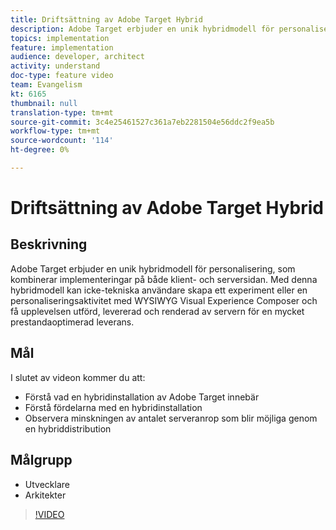 ```yaml
---
title: Driftsättning av Adobe Target Hybrid
description: Adobe Target erbjuder en unik hybridmodell för personalisering, som kombinerar implementeringar på både klient- och serversidan.
topics: implementation
feature: implementation
audience: developer, architect
activity: understand
doc-type: feature video
team: Evangelism
kt: 6165
thumbnail: null
translation-type: tm+mt
source-git-commit: 3c4e25461527c361a7eb2281504e56ddc2f9ea5b
workflow-type: tm+mt
source-wordcount: '114'
ht-degree: 0%

---
```



# Driftsättning av Adobe Target Hybrid

## Beskrivning

Adobe Target erbjuder en unik hybridmodell för personalisering, som kombinerar implementeringar på både klient- och serversidan. Med denna hybridmodell kan icke-tekniska användare skapa ett experiment eller en personaliseringsaktivitet med WYSIWYG Visual Experience Composer och få upplevelsen utförd, levererad och renderad av servern för en mycket prestandaoptimerad leverans. 

## Mål

I slutet av videon kommer du att:

* Förstå vad en hybridinstallation av Adobe Target innebär
* Förstå fördelarna med en hybridinstallation
* Observera minskningen av antalet serveranrop som blir möjliga genom en hybriddistribution

## Målgrupp

* Utvecklare
* Arkitekter

>[!VIDEO](https://video.tv.adobe.com/v/41698/?quality=12)

<!-- JUDY: add to this once we have documentation. And/or add to this, with links to the on-device decisioning content. For more information, visit the [documentation](https://docs.adobe.com/content/help/en/target/using/implement-target/implementing-target.html). -->
